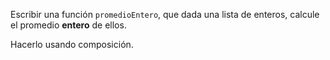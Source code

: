 Escribir una función `promedioEntero`, que dada una lista de enteros, calcule el promedio **entero** de ellos. 

Hacerlo usando composición. 
